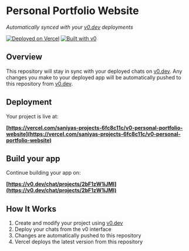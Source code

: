 # Personal Portfolio Website

*Automatically synced with your [v0.dev](https://v0.dev) deployments*

[![Deployed on Vercel](https://img.shields.io/badge/Deployed%20on-Vercel-black?style=for-the-badge&logo=vercel)](https://vercel.com/saniyas-projects-6fc8c11c/v0-personal-portfolio-website)
[![Built with v0](https://img.shields.io/badge/Built%20with-v0.dev-black?style=for-the-badge)](https://v0.dev/chat/projects/2bF1zW1iJMl)

## Overview

This repository will stay in sync with your deployed chats on [v0.dev](https://v0.dev).
Any changes you make to your deployed app will be automatically pushed to this repository from [v0.dev](https://v0.dev).

## Deployment

Your project is live at:

**[https://vercel.com/saniyas-projects-6fc8c11c/v0-personal-portfolio-website](https://vercel.com/saniyas-projects-6fc8c11c/v0-personal-portfolio-website)**

## Build your app

Continue building your app on:

**[https://v0.dev/chat/projects/2bF1zW1iJMl](https://v0.dev/chat/projects/2bF1zW1iJMl)**

## How It Works

1. Create and modify your project using [v0.dev](https://v0.dev)
2. Deploy your chats from the v0 interface
3. Changes are automatically pushed to this repository
4. Vercel deploys the latest version from this repository